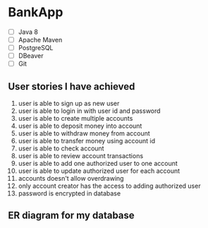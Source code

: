# BankApp
- [ ] Java 8
- [ ] Apache Maven
- [ ] PostgreSQL
- [ ] DBeaver
- [ ] Git

## User stories I have achieved
1. user is able to sign up as new user
2. user is able to login in with user id and password
3. user is able to create multiple accounts
4. user is able to deposit money into account
5. user is able to withdraw money from account
6. user is able to transfer money using account id
7. user is able to check account
8. user is able to review account transactions
9. user is able to add one authorized user to one account
10. user is able to update authorized user for each account
11. accounts doesn't allow overdrawing
12. only account creator has the access to adding authorized user
13. password is encrypted in database

## ER diagram for my database
[](https://gitlab.com/210907-java-ms-ext/renhan_huai/project0/-/blob/main/ERD.png)
